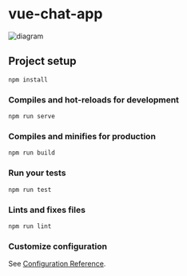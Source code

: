 # vue-chat-app

![diagram](https://user-images.githubusercontent.com/12603244/81544509-39b35980-93aa-11ea-8744-2e1fcc9808a8.png)

## Project setup
```
npm install
```

### Compiles and hot-reloads for development
```
npm run serve
```

### Compiles and minifies for production
```
npm run build
```

### Run your tests
```
npm run test
```

### Lints and fixes files
```
npm run lint
```

### Customize configuration
See [Configuration Reference](https://cli.vuejs.org/config/).
